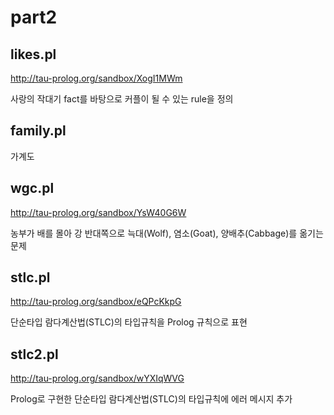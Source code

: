 # part2

## likes.pl
http://tau-prolog.org/sandbox/XogI1MWm

사랑의 작대기 fact를 바탕으로 커플이 될 수 있는 rule을 정의

## family.pl

가계도

## wgc.pl
http://tau-prolog.org/sandbox/YsW40G6W

농부가 배를 몰아 강 반대쪽으로 늑대(Wolf), 염소(Goat), 양배추(Cabbage)를 옮기는 문제


## stlc.pl
http://tau-prolog.org/sandbox/eQPcKkpG

단순타입 람다계산법(STLC)의 타입규칙을 Prolog 규칙으로 표현

## stlc2.pl
http://tau-prolog.org/sandbox/wYXIqWVG

Prolog로 구현한 단순타입 람다계산법(STLC)의 타입규칙에 에러 메시지 추가
